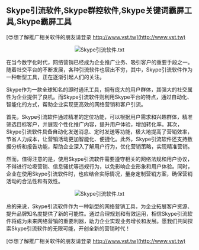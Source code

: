 ## **Skype引流软件,Skype群控软件,Skype关键词霸屏工具,Skype霸屏工具**

[😍想了解推广相关软件的朋友请登录 http://www.vst.tw](http://www.vst.tw)

 <center><img src="https://vst.tw/MP4/tuiguang/png/2.png" alt="Skype引流软件.txt"></center>

在当今数字化时代，网络营销已经成为企业推广业务、吸引客户的重要手段之一。随着社交平台的不断发展，各种引流软件也层出不穷，其中，Skype引流软件作为一种新型工具，正在逐渐引起人们的关注。

Skype作为一款全球知名的即时通讯工具，拥有庞大的用户群体，其强大的社交属性为企业提供了良机。而Skype引流软件则利用Skype平台的特点，通过自动化、智能化的方式，帮助企业实现更高效的网络营销和客户引流。

首先，Skype引流软件通过精准的定位功能，可以根据用户需求和兴趣群体，精准筛选目标客户，并展现个性化推广内容，提升用户体验，增加转化率。其次，Skype引流软件具备自动化发送消息、定时发送等功能，极大地提高了营销效率，节省人力成本，让营销活动更加智能化、便捷化。此外，Skype引流软件还支持数据分析和报告功能，帮助企业深入了解用户行为，优化营销策略，实现精准营销。

然而，值得注意的是，使用Skype引流软件需要遵守相关的网络法规和用户协议，不得进行垃圾营销、信息骚扰等违规行为，以免影响企业形象和用户体验。同时，企业在使用Skype引流软件时，也应结合实际情况，量身定制营销方案，确保营销活动的合法性和有效性。

 <center><img src="https://vst.tw/MP4/tuiguang/png/2.png" alt="Skype引流软件.txt"></center>

总的来说，Skype引流软件作为一种新型的网络营销工具，为企业拓展客户资源、提升品牌知名度提供了新的可能性。通过合理规划和有效运用，相信Skype引流软件将成为未来网络营销的重要利器，助力企业实现业务增长和发展。愿我们共同探索Skype引流软件的无限可能，开创全新的营销时代！

[😍想了解推广相关软件的朋友请登录 http://www.vst.tw](http://www.vst.tw)



